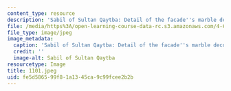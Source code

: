 ```yaml
---
content_type: resource
description: 'Sabil of Sultan Qaytba: Detail of the facade''s marble decoration.'
file: /media/https%3A/open-learning-course-data-rc.s3.amazonaws.com/4-615-the-architecture-of-cairo-spring-2002/fe5d586599f81a1345ca9c99fcee2b2b_1101.jpeg
file_type: image/jpeg
image_metadata:
  caption: 'Sabil of Sultan Qaytba: Detail of the facade''s marble decoration.'
  credit: ''
  image-alt: Sabil of Sultan Qaytba
resourcetype: Image
title: 1101.jpeg
uid: fe5d5865-99f8-1a13-45ca-9c99fcee2b2b
---
```

